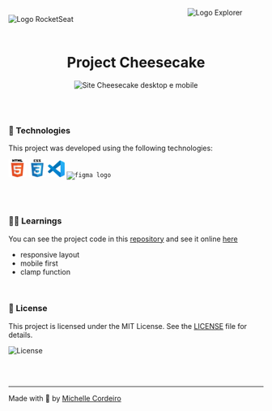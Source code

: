 <!--Banner session-->
<p>
  <!-- <img src="https://i.postimg.cc/gkShTXDv/rocketseat.png" alt="Logo RocketSeat" width="180" align="left"> -->
  <img src="https://i.postimg.cc/HnHjH416/rocketseat-logo.png" alt="Logo RocketSeat" width="200" align="left" style="padding-top:13px">
  <img src="https://i.postimg.cc/5tpZqB3N/explorer-logo.png" alt="Logo Explorer" width="150" align="right">
</p>
<br><br><br>

<!--About session-->
<h1 align="center"> Project Cheesecake </h1>


<p align="center">
  <img alt="Site Cheesecake desktop e mobile" src="https://i.postimg.cc/ydBzN7vT/cheesecake-full.png" width="600">
</p>
<br><br>

<h3> 🚀 Technologies </h3>

This project was developed using the following technologies:
<p>
  <code><img height="35" alt="html logo" src="https://raw.githubusercontent.com/github/explore/80688e429a7d4ef2fca1e82350fe8e3517d3494d/topics/html/html.png"></code>
  <code><img height="35" alt="css logo" src="https://raw.githubusercontent.com/github/explore/80688e429a7d4ef2fca1e82350fe8e3517d3494d/topics/css/css.png"></code>
  <code><img height="33" alt="vs code logo" src="https://raw.githubusercontent.com/github/explore/80688e429a7d4ef2fca1e82350fe8e3517d3494d/topics/visual-studio-code/visual-studio-code.png"></code>
  <code><img height="33" alt="figma logo" src="https://cdn.jsdelivr.net/gh/devicons/devicon/icons/figma/figma-original.svg"/></code>
</p>
<br><br>

<h3> 👩‍💻 Learnings </h3>

You can see the project code in this [repository](https://github.com/MichelleCordeiro/rocketseat-explorer/tree/main/stage-03-form-responsive-advanced-css/project-06-cheesecake/) and see it online [here](https://MichelleCordeiro.github.io/rocketseat-explorer/stage-03-form-responsive-advanced-css/project-06-cheesecake/)

 - responsive layout
 - mobile first
 - clamp function


<br>
<h3> 📝 License </h3>

This project is licensed under the MIT License. See the [LICENSE](LICENSE) file for details.

<img alt="License" src="https://img.shields.io/static/v1?label=license&message=MIT&color=49AA26&labelColor=000000">

<br><br>

---

Made with 💜 by [Michelle Cordeiro](https://www.linkedin.com/in/michelle-cordeiro/)